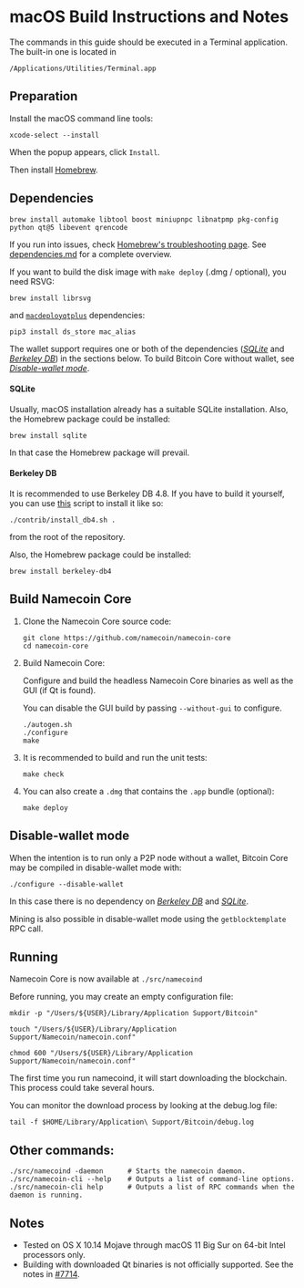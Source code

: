 # macOS Build Instructions and Notes

The commands in this guide should be executed in a Terminal application.
The built-in one is located in
```
/Applications/Utilities/Terminal.app
```

## Preparation
Install the macOS command line tools:

```shell
xcode-select --install
```

When the popup appears, click `Install`.

Then install [Homebrew](https://brew.sh).

## Dependencies
```shell
brew install automake libtool boost miniupnpc libnatpmp pkg-config python qt@5 libevent qrencode
```

If you run into issues, check [Homebrew's troubleshooting page](https://docs.brew.sh/Troubleshooting).
See [dependencies.md](dependencies.md) for a complete overview.

If you want to build the disk image with `make deploy` (.dmg / optional), you need RSVG:
```shell
brew install librsvg
```

and [`macdeployqtplus`](../contrib/macdeploy/README.md) dependencies:
```shell
pip3 install ds_store mac_alias
```

The wallet support requires one or both of the dependencies ([*SQLite*](#sqlite) and [*Berkeley DB*](#berkeley-db)) in the sections below.
To build Bitcoin Core without wallet, see [*Disable-wallet mode*](#disable-wallet-mode).

#### SQLite

Usually, macOS installation already has a suitable SQLite installation.
Also, the Homebrew package could be installed:

```shell
brew install sqlite
```

In that case the Homebrew package will prevail.

#### Berkeley DB

It is recommended to use Berkeley DB 4.8. If you have to build it yourself,
you can use [this](/contrib/install_db4.sh) script to install it
like so:

```shell
./contrib/install_db4.sh .
```

from the root of the repository.

Also, the Homebrew package could be installed:

```shell
brew install berkeley-db4
```

## Build Namecoin Core

1. Clone the Namecoin Core source code:
    ```shell
    git clone https://github.com/namecoin/namecoin-core
    cd namecoin-core
    ```

2.  Build Namecoin Core:

    Configure and build the headless Namecoin Core binaries as well as the GUI (if Qt is found).

    You can disable the GUI build by passing `--without-gui` to configure.
    ```shell
    ./autogen.sh
    ./configure
    make
    ```

3.  It is recommended to build and run the unit tests:
    ```shell
    make check
    ```

4.  You can also create a  `.dmg` that contains the `.app` bundle (optional):
    ```shell
    make deploy
    ```

## Disable-wallet mode
When the intention is to run only a P2P node without a wallet, Bitcoin Core may be
compiled in disable-wallet mode with:
```shell
./configure --disable-wallet
```

In this case there is no dependency on [*Berkeley DB*](#berkeley-db) and [*SQLite*](#sqlite).

Mining is also possible in disable-wallet mode using the `getblocktemplate` RPC call.

## Running
Namecoin Core is now available at `./src/namecoind`

Before running, you may create an empty configuration file:
```shell
mkdir -p "/Users/${USER}/Library/Application Support/Bitcoin"

touch "/Users/${USER}/Library/Application Support/Namecoin/namecoin.conf"

chmod 600 "/Users/${USER}/Library/Application Support/Namecoin/namecoin.conf"
```

The first time you run namecoind, it will start downloading the blockchain. This process could
take several hours.

You can monitor the download process by looking at the debug.log file:
```shell
tail -f $HOME/Library/Application\ Support/Bitcoin/debug.log
```

## Other commands:
```shell
./src/namecoind -daemon      # Starts the namecoin daemon.
./src/namecoin-cli --help    # Outputs a list of command-line options.
./src/namecoin-cli help      # Outputs a list of RPC commands when the daemon is running.
```

## Notes
* Tested on OS X 10.14 Mojave through macOS 11 Big Sur on 64-bit Intel
processors only.
* Building with downloaded Qt binaries is not officially supported. See the notes in [#7714](https://github.com/bitcoin/bitcoin/issues/7714).
